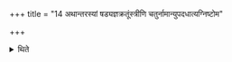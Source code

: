 +++
title = "14 अथान्तरस्यां षड्यज्ञक्रतूंस्त्रीणि चतुर्नामान्युपदधात्यग्निष्टोम"

+++

<details><summary>थिते</summary>

14. Then on the inner (i.e. the first line) he places (bricks representing) six sacrifices, with agniṣṭoma ukthyaḥ... and three names of the seasons with agnir r̥tuḥ....  

[^1]: We should read cartunāmāni instead of caturnāmāni.  
</details>

